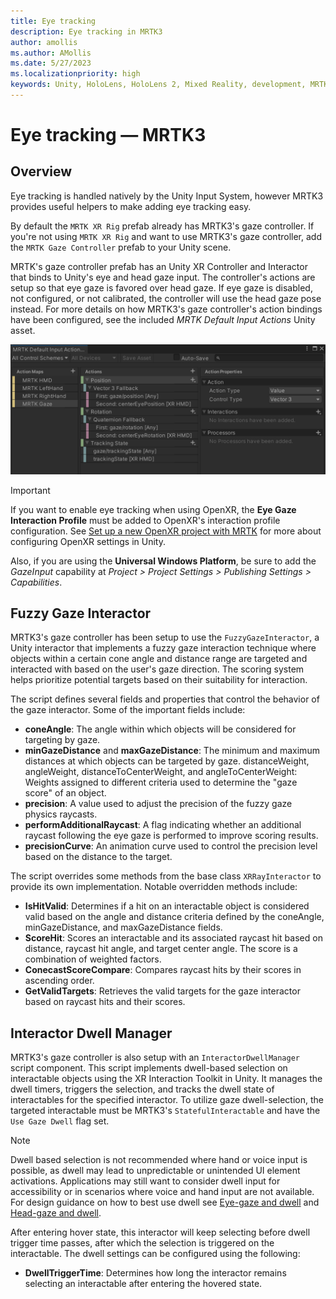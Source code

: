 ```yaml
---
title: Eye tracking
description: Eye tracking in MRTK3
author: amollis
ms.author: AMollis
ms.date: 5/27/2023
ms.localizationpriority: high
keywords: Unity, HoloLens, HoloLens 2, Mixed Reality, development, MRTK3, Mixed Reality Toolkit, eye tracking, eye gaze, head gaze
---
```


# Eye tracking &#8212; MRTK3

## Overview

Eye tracking is handled natively by the Unity Input System, however MRTK3 provides useful helpers to make adding eye tracking easy.

By default the `MRTK XR Rig` prefab already has MRTK3's gaze controller. If you're not using `MRTK XR Rig` and want to use MRTK3's gaze controller, add the `MRTK Gaze Controller` prefab to your Unity scene.

MRTK's gaze controller prefab has an Unity XR Controller and Interactor that binds to Unity's eye and head gaze input. The controller's actions are setup so that eye gaze is favored over head gaze. If eye gaze is disabled, not configured, or not calibrated, the controller will use the head gaze pose instead. For more details on how MRTK3's gaze controller's action bindings have been configured, see the included *MRTK Default Input Actions* Unity asset.

![Image showing the gaze action settings within the MRTK Default Input Action Unity asset.](../images/mrtk-default-input-gaze-actions.png)

> [!IMPORTANT]
> If you want to enable eye tracking when using OpenXR, the **Eye Gaze Interaction Profile** must be added to OpenXR's interaction profile configuration. See [Set up a new OpenXR project with MRTK](/windows/mixed-reality/develop/unity/new-openxr-project-with-mrtk)   for more about configuring OpenXR settings in Unity.
>
> Also, if you are using the **Universal Windows Platform**, be sure to add the *GazeInput* capability at *Project > Project Settings > Publishing Settings > Capabilities*.

## Fuzzy Gaze Interactor

MRTK3's gaze controller has been setup to use the `FuzzyGazeInteractor`, a Unity interactor that implements a fuzzy gaze interaction technique where objects within a certain cone angle and distance range are targeted and interacted with based on the user's gaze direction. The scoring system helps prioritize potential targets based on their suitability for interaction.

The script defines several fields and properties that control the behavior of the gaze interactor. Some of the important fields include:

- **coneAngle**: The angle within which objects will be considered for targeting by gaze.
- **minGazeDistance** and **maxGazeDistance**: The minimum and maximum distances at which objects can be targeted by gaze.
distanceWeight, angleWeight, distanceToCenterWeight, and angleToCenterWeight: Weights assigned to different criteria used to determine the "gaze score" of an object.
- **precision**: A value used to adjust the precision of the fuzzy gaze physics raycasts.
- **performAdditionalRaycast**: A flag indicating whether an additional raycast following the eye gaze is performed to improve scoring results.
- **precisionCurve**: An animation curve used to control the precision level based on the distance to the target.
  
The script overrides some methods from the base class `XRRayInteractor` to provide its own implementation. Notable overridden methods include:

- **IsHitValid**: Determines if a hit on an interactable object is considered valid based on the angle and distance criteria defined by the coneAngle, minGazeDistance, and maxGazeDistance fields.
- **ScoreHit**: Scores an interactable and its associated raycast hit based on distance, raycast hit angle, and target center angle. The score is a combination of weighted factors.
- **ConecastScoreCompare**: Compares raycast hits by their scores in ascending order.
- **GetValidTargets**: Retrieves the valid targets for the gaze interactor based on raycast hits and their scores.
  
## Interactor Dwell Manager

MRTK3's gaze controller is also setup with an `InteractorDwellManager` script component. This script implements dwell-based selection on interactable objects using the XR Interaction Toolkit in Unity. It manages the dwell timers, triggers the selection, and tracks the dwell state of interactables for the specified interactor. To utilize gaze dwell-selection, the targeted interactable must be MRTK3's `StatefulInteractable` and have the `Use Gaze Dwell` flag set.

> [!NOTE]
> Dwell based selection is not recommended where hand or voice input is possible, as dwell may lead to unpredictable or unintended UI element activations. Applications may still want to consider dwell input for accessibility or in scenarios where voice and hand input are not available. For design guidance on how to best use dwell see [Eye-gaze and dwell](/windows/mixed-reality/design/gaze-and-dwell-eyes#challenges-of-the-eye-gaze-and-dwell-interaction-model) and [Head-gaze and dwell](/windows/mixed-reality/design/gaze-and-dwell-head#design-principles).

After entering hover state, this interactor will keep selecting before dwell trigger time passes, after which the selection is triggered on the interactable. The dwell settings can be configured using the following:

- **DwellTriggerTime**: Determines how long the interactor remains selecting an interactable after entering the hovered state.